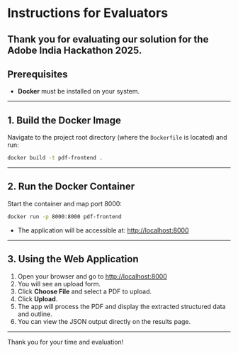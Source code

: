 # Instructions for Evaluators
Thank you for evaluating our solution for the Adobe India Hackathon 2025.
---
## Prerequisites
- **Docker** must be installed on your system.
---

## 1. Build the Docker Image
Navigate to the project root directory (where the `Dockerfile` is located) and run:
```sh
docker build -t pdf-frontend .
```
---
## 2. Run the Docker Container
Start the container and map port 8000:
```sh
docker run -p 8000:8000 pdf-frontend
```
- The application will be accessible at: [http://localhost:8000](http://localhost:8000)
---

## 3. Using the Web Application
1. Open your browser and go to [http://localhost:8000](http://localhost:8000)
2. You will see an upload form.
3. Click **Choose File** and select a PDF to upload.
4. Click **Upload**.
5. The app will process the PDF and display the extracted structured data and outline.
6. You can view the JSON output directly on the results page.

---

Thank you for your time and evaluation! 